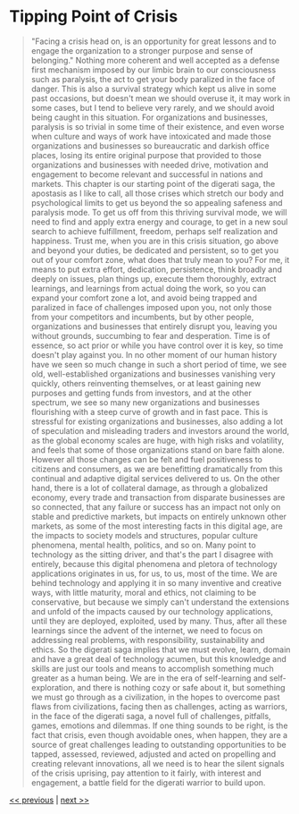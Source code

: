 # Tipping Point of Crisis

>"Facing a crisis head on, is an opportunity  for great lessons and to engage the organization  to  a  stronger purpose  and sense of belonging."
Nothing more coherent and well accepted as a defense first mechanism imposed by our limbic brain to our consciousness such as paralysis, the act to get your body paralized in the face of danger. This is also a survival strategy which kept us alive in some past occasions, but doesn't mean we should overuse it, it may work in some cases, but I tend to believe very rarely, and we should avoid being caught in this situation. For organizations and businesses, paralysis is so trivial in some time of their existence, and even worse when culture and ways of work have intoxicated and made those organizations and businesses so bureaucratic and darkish office places, losing its entire original purpose that provided to those organizations and businesses with needed drive, motivation and engagement to become relevant and successful in nations and markets. This chapter is our starting point of the digerati saga, the apostasis as I like to call, all those crises which stretch our body and psychological limits to get us beyond the so appealing safeness and paralysis mode. To get us off from this thriving survival mode, we will need to find and apply extra energy and courage, to get in a new soul search to achieve fulfillment, freedom, perhaps self realization and happiness. Trust me, when you  are in this crisis situation, go above and beyond your duties, be dedicated and persistent, so to get you out of your comfort zone, what does that truly mean to you? For me, it means to put extra effort, dedication, persistence, think broadly and deeply on issues, plan things up, execute them thoroughly, extract learnings, and learnings from actual doing the work, so you can expand your comfort zone a lot, and avoid being trapped and paralized in face of challenges imposed upon you, not only those from your competitors and incumbents, but by other people, organizations and businesses that entirely disrupt you, leaving you without grounds, succumbing to fear and desperation. Time is of essence, so act prior or while you have control over it is key, so time doesn't play against you.
In no other moment of our human history have we seen so much change in such a short period of time, we see old, well-established organizations and businesses vanishing very quickly, others reinventing themselves, or at least gaining new purposes and getting funds from investors, and at the other spectrum, we see so many new organizations and businesses flourishing with a steep curve of growth and in fast pace. This is stressful for existing organizations and businesses, also adding a lot of speculation and misleading traders and investors around the world, as the global economy scales are huge, with high risks and volatility, and feels that some of those organizations stand on bare faith alone. However all those changes can be felt and fuel positiveness to citizens and consumers, as we are benefitting dramatically from this continual and adaptive digital services delivered to us. On the other hand, there is a lot of collateral damage, as through a globalized economy, every trade and transaction from disparate businesses are so connected, that any failure or success has an impact not only on stable and predictive markets, but impacts on entirely unknown other markets, as some of the most interesting facts in this digital age, are the impacts to society models and structures, popular culture phenomena, mental health, politics, and so on. Many point to technology as the sitting driver, and that's the part I disagree with entirely, because this digital phenomena and pletora of technology applications originates in us, for us, to us, most of the time. We are behind technology and applying it in so many inventive and creative ways, with little maturity, moral and ethics, not claiming to be conservative, but because we simply can't understand the extensions and unfold of the impacts caused by our technology applications, until they are deployed, exploited, used by many. Thus, after all these learnings since the advent of the internet, we need to focus on addressing real problems, with responsibility, sustainability and ethics. So the digerati saga implies that we must evolve, learn, domain and have a great deal of technology acumen, but this knowledge and skills are just our tools and means to accomplish something much greater as a human being. We are in the era of self-learning and self-exploration, and there is nothing cozy or safe about it, but something we must go through as a civilization, in the hopes to overcome past flaws from civilizations, facing then as challenges, acting as warriors, in the face of the digerati saga, a novel full of challenges, pitfalls, games, emotions and dilemmas.
If one thing sounds to be right, is the fact that crisis, even though avoidable ones, when happen, they are a source of great challenges leading to outstanding opportunities to be tapped, assessed, reviewed, adjusted and acted on propelling and creating relevant innovations, all we need is to hear the silent signals of the crisis uprising, pay attention to it fairly, with interest and engagement, a battle field for the digerati warrior to build upon.

[<< previous](../../README.md)    |     [next >>](1-postponing_getting_deeper_into_the_crisis.md)
